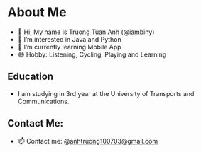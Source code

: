 # About Me

- 👋 Hi, My name is Truong Tuan Anh (@iambiny)
- 👀 I’m interested in Java and Python
- 🌱 I’m currently learning Mobile App
- 😄 Hobby: Listening, Cycling, Playing and Learning

## Education

- I am studying in 3rd year at the University of Transports and Communications.

## Contact Me:
- 📫 Contact me: @anhtruong100703@gmail.com


<!---
iambiny/iambiny is a ✨ special ✨ repository because its `README.md` (this file) appears on your GitHub profile.
You can click the Preview link to take a look at your changes.
--->
